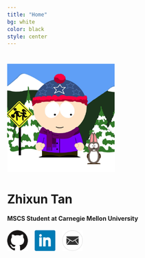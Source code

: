 ```yaml
---
title: "Home"
bg: white
color: black
style: center
---
```


# <img src="img/sp-avatar.png" width="250">

# Zhixun Tan

#### MSCS Student at Carnegie Mellon University

<a href="https://github.com/phisiart"><img src="img/github.svg" width="48px"></a>
&nbsp;&nbsp;&nbsp;<a href="https://www.linkedin.com/in/tanzx"><img src="img/linkedin.svg" width="48px"></a>
&nbsp;&nbsp;&nbsp;<a href="mailto:zhixunt@cmu.edu"><img src="img/email.svg" width="48px"></a>